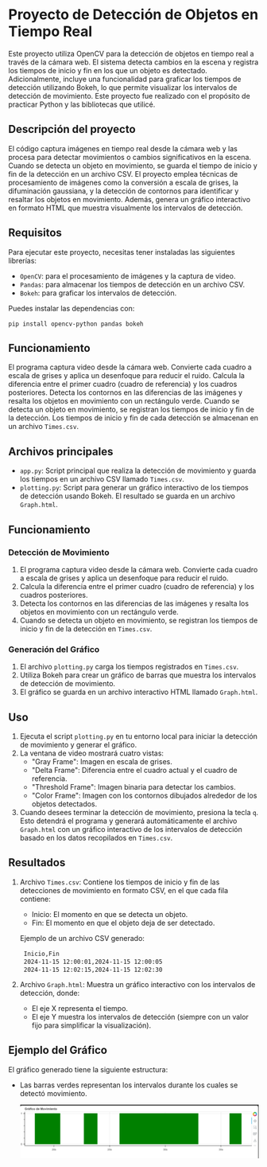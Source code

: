# Proyecto de Detección de Objetos en Tiempo Real

Este proyecto utiliza OpenCV para la detección de objetos en tiempo real a través de la cámara web. El sistema detecta cambios en la escena y registra los tiempos de inicio y fin en los que un objeto es detectado. Adicionalmente, incluye una funcionalidad para graficar los tiempos de detección utilizando Bokeh, lo que permite visualizar los intervalos de detección de movimiento. Este proyecto fue realizado con el propósito de practicar Python y las bibliotecas que utilicé.

## Descripción del proyecto

El código captura imágenes en tiempo real desde la cámara web y las procesa para detectar movimientos o cambios significativos en la escena. Cuando se detecta un objeto en movimiento, se guarda el tiempo de inicio y fin de la detección en un archivo CSV. El proyecto emplea técnicas de procesamiento de imágenes como la conversión a escala de grises, la difuminación gaussiana, y la detección de contornos para identificar y resaltar los objetos en movimiento. Además, genera un gráfico interactivo en formato HTML que muestra visualmente los intervalos de detección.

## Requisitos

Para ejecutar este proyecto, necesitas tener instaladas las siguientes librerías:

* ```OpenCV```: para el procesamiento de imágenes y la captura de video.
* ```Pandas```: para almacenar los tiempos de detección en un archivo CSV.
* ```Bokeh```: para graficar los intervalos de detección.

Puedes instalar las dependencias con:

    pip install opencv-python pandas bokeh

## Funcionamiento

El programa captura video desde la cámara web.
Convierte cada cuadro a escala de grises y aplica un desenfoque para reducir el ruido.
Calcula la diferencia entre el primer cuadro (cuadro de referencia) y los cuadros posteriores.
Detecta los contornos en las diferencias de las imágenes y resalta los objetos en movimiento con un rectángulo verde.
Cuando se detecta un objeto en movimiento, se registran los tiempos de inicio y fin de la detección.
Los tiempos de inicio y fin de cada detección se almacenan en un archivo ```Times.csv```.

## Archivos principales

* ```app.py```: Script principal que realiza la detección de movimiento y guarda los tiempos en un archivo CSV llamado ```Times.csv```.
* ```plotting.py```: Script para generar un gráfico interactivo de los tiempos de detección usando Bokeh. El resultado se guarda en un archivo ```Graph.html```.


## Funcionamiento

### Detección de Movimiento

1. El programa captura video desde la cámara web.
Convierte cada cuadro a escala de grises y aplica un desenfoque para reducir el ruido.
2. Calcula la diferencia entre el primer cuadro (cuadro de referencia) y los cuadros posteriores.
3. Detecta los contornos en las diferencias de las imágenes y resalta los objetos en movimiento con un rectángulo verde.
4. Cuando se detecta un objeto en movimiento, se registran los tiempos de inicio y fin de la detección en ```Times.csv```.

### Generación del Gráfico

1. El archivo ```plotting.py``` carga los tiempos registrados en ```Times.csv```.
2. Utiliza Bokeh para crear un gráfico de barras que muestra los intervalos de detección de movimiento.
3. El gráfico se guarda en un archivo interactivo HTML llamado ```Graph.html```.

## Uso

1. Ejecuta el script ```plotting.py``` en tu entorno local para iniciar la detección de movimiento y generar el gráfico.
2. La ventana de video mostrará cuatro vistas:
    * "Gray Frame": Imagen en escala de grises.
    * "Delta Frame": Diferencia entre el cuadro actual y el cuadro de referencia.
    * "Threshold Frame": Imagen binaria para detectar los cambios.
    * "Color Frame": Imagen con los contornos dibujados alrededor de los objetos detectados.
3. Cuando desees terminar la detección de movimiento, presiona la tecla ```q```. Esto detendrá el programa y generará automáticamente el archivo ```Graph.html``` con un gráfico interactivo de los intervalos de detección basado en los datos recopilados en ```Times.csv```.


## Resultados

1. Archivo ```Times.csv```: Contiene los tiempos de inicio y fin de las detecciones de movimiento en formato CSV, en el que cada fila contiene:

    * Inicio: El momento en que se detecta un objeto.
    * Fin: El momento en que el objeto deja de ser detectado.

    Ejemplo de un archivo CSV generado:
    
        Inicio,Fin
        2024-11-15 12:00:01,2024-11-15 12:00:05
        2024-11-15 12:02:15,2024-11-15 12:02:30

2. Archivo ```Graph.html```: Muestra un gráfico interactivo con los intervalos de detección, donde:
    * El eje X representa el tiempo.
    * El eje Y muestra los intervalos de detección (siempre con un valor fijo para simplificar la visualización).

## Ejemplo del Gráfico
El gráfico generado tiene la siguiente estructura:

* Las barras verdes representan los intervalos durante los cuales se detectó movimiento.

    ![Ejemplo del Gráfico](img/graf.png)
